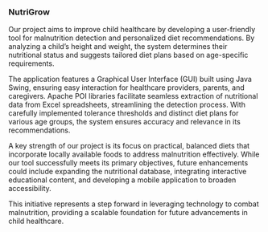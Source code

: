 ### NutriGrow 

Our project aims to improve child healthcare by developing a user-friendly tool for malnutrition detection and personalized diet recommendations. By analyzing a child’s height and weight, the system determines their nutritional status and suggests tailored diet plans based on age-specific requirements.  

The application features a Graphical User Interface (GUI) built using Java Swing, ensuring easy interaction for healthcare providers, parents, and caregivers. Apache POI libraries facilitate seamless extraction of nutritional data from Excel spreadsheets, streamlining the detection process. With carefully implemented tolerance thresholds and distinct diet plans for various age groups, the system ensures accuracy and relevance in its recommendations.  

A key strength of our project is its focus on practical, balanced diets that incorporate locally available foods to address malnutrition effectively. While our tool successfully meets its primary objectives, future enhancements could include expanding the nutritional database, integrating interactive educational content, and developing a mobile application to broaden accessibility.  

This initiative represents a step forward in leveraging technology to combat malnutrition, providing a scalable foundation for future advancements in child healthcare.  
